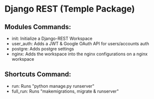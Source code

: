 # Django REST (Temple Package)
 
## Modules Commands:
- init: Initialize a Django-REST Workspace
- user_auth: Adds a JWT & Google OAuth API for users/accounts auth
- postgre: Adds postgre settings
- nginx: Adds the workspace into the nginx configurations on a nginx workspace

## Shortcuts Command:
- run: Runs "python manage.py runserver"
- full_run: Runs "makemigrations, migrate & runserver"

